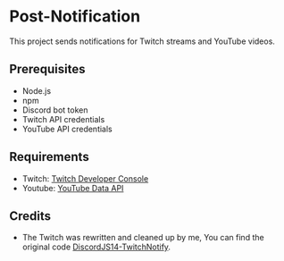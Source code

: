 # Post-Notification

This project sends notifications for Twitch streams and YouTube videos.

## Prerequisites

- Node.js
- npm
- Discord bot token
- Twitch API credentials
- YouTube API credentials

## Requirements

- Twitch: [Twitch Developer Console](https://dev.twitch.tv/console)
- Youtube: [YouTube Data API](https://console.cloud.google.com/apis/api/youtube.googleapis.com)

## Credits

- The Twitch was rewritten and cleaned up by me, You can find the original code [DiscordJS14-TwitchNotify](https://github.com/nicola-morganti/DiscordJS14-TwitchNotify/blob/main/classes/twitch-api.js).
